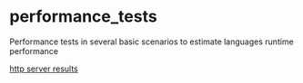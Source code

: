 # performance_tests
Performance tests in several basic scenarios to estimate languages runtime performance


[http server results](/http/readme.md)
